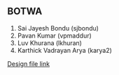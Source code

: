 ## BOTWA

1. Sai Jayesh Bondu (sjbondu)
2. Pavan Kumar (vpmaddur)
3. Luv Khurana (lkhuran)
4. Karthick Vadrayan Arya (karya2)

[Design file link](DESIGN.md)